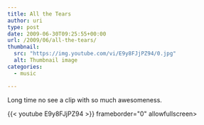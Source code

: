 ```yaml
---
title: All the Tears
author: uri
type: post
date: 2009-06-30T09:25:55+00:00
url: /2009/06/all-the-tears/
thumbnail:
  src: "https://img.youtube.com/vi/E9y8FJjPZ94/0.jpg"
  alt: Thumbnail image
categories:
  - music

---
```

<p style="text-align: left;">
  Long time no see a clip with so much awesomeness.
</p>

{{< youtube E9y8FJjPZ94 >}} frameborder="0" allowfullscreen></iframe>